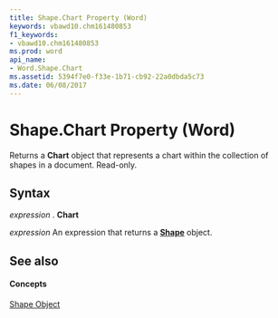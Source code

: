 ```yaml
---
title: Shape.Chart Property (Word)
keywords: vbawd10.chm161480853
f1_keywords:
- vbawd10.chm161480853
ms.prod: word
api_name:
- Word.Shape.Chart
ms.assetid: 5394f7e0-f33e-1b71-cb92-22a0dbda5c73
ms.date: 06/08/2017
---
```



# Shape.Chart Property (Word)

Returns a **Chart** object that represents a chart within the collection of shapes in a document. Read-only.


## Syntax

 _expression_ . **Chart**

 _expression_ An expression that returns a **[Shape](shape-object-word.md)** object.


## See also


#### Concepts


[Shape Object](shape-object-word.md)

